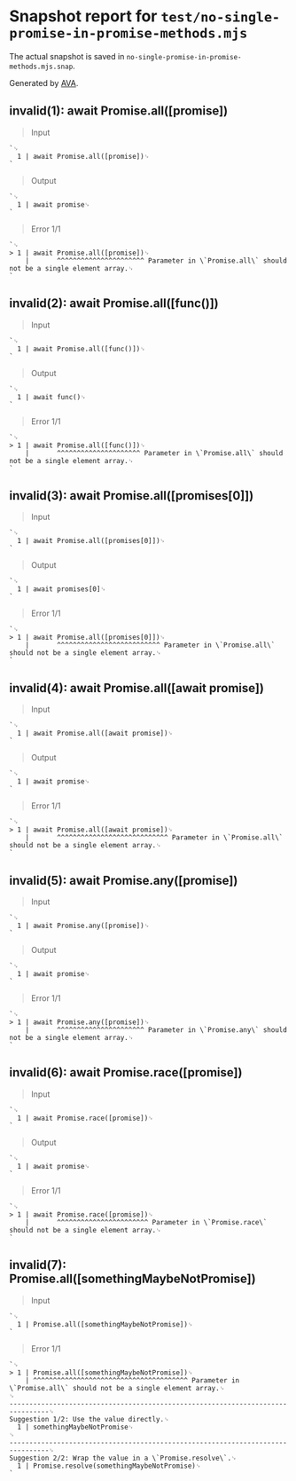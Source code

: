 # Snapshot report for `test/no-single-promise-in-promise-methods.mjs`

The actual snapshot is saved in `no-single-promise-in-promise-methods.mjs.snap`.

Generated by [AVA](https://avajs.dev).

## invalid(1): await Promise.all([promise])

> Input

    `␊
      1 | await Promise.all([promise])␊
    `

> Output

    `␊
      1 | await promise␊
    `

> Error 1/1

    `␊
    > 1 | await Promise.all([promise])␊
        |       ^^^^^^^^^^^^^^^^^^^^^^ Parameter in \`Promise.all\` should not be a single element array.␊
    `

## invalid(2): await Promise.all([func()])

> Input

    `␊
      1 | await Promise.all([func()])␊
    `

> Output

    `␊
      1 | await func()␊
    `

> Error 1/1

    `␊
    > 1 | await Promise.all([func()])␊
        |       ^^^^^^^^^^^^^^^^^^^^^ Parameter in \`Promise.all\` should not be a single element array.␊
    `

## invalid(3): await Promise.all([promises[0]])

> Input

    `␊
      1 | await Promise.all([promises[0]])␊
    `

> Output

    `␊
      1 | await promises[0]␊
    `

> Error 1/1

    `␊
    > 1 | await Promise.all([promises[0]])␊
        |       ^^^^^^^^^^^^^^^^^^^^^^^^^^ Parameter in \`Promise.all\` should not be a single element array.␊
    `

## invalid(4): await Promise.all([await promise])

> Input

    `␊
      1 | await Promise.all([await promise])␊
    `

> Output

    `␊
      1 | await promise␊
    `

> Error 1/1

    `␊
    > 1 | await Promise.all([await promise])␊
        |       ^^^^^^^^^^^^^^^^^^^^^^^^^^^^ Parameter in \`Promise.all\` should not be a single element array.␊
    `

## invalid(5): await Promise.any([promise])

> Input

    `␊
      1 | await Promise.any([promise])␊
    `

> Output

    `␊
      1 | await promise␊
    `

> Error 1/1

    `␊
    > 1 | await Promise.any([promise])␊
        |       ^^^^^^^^^^^^^^^^^^^^^^ Parameter in \`Promise.any\` should not be a single element array.␊
    `

## invalid(6): await Promise.race([promise])

> Input

    `␊
      1 | await Promise.race([promise])␊
    `

> Output

    `␊
      1 | await promise␊
    `

> Error 1/1

    `␊
    > 1 | await Promise.race([promise])␊
        |       ^^^^^^^^^^^^^^^^^^^^^^^ Parameter in \`Promise.race\` should not be a single element array.␊
    `

## invalid(7): Promise.all([somethingMaybeNotPromise])

> Input

    `␊
      1 | Promise.all([somethingMaybeNotPromise])␊
    `

> Error 1/1

    `␊
    > 1 | Promise.all([somethingMaybeNotPromise])␊
        | ^^^^^^^^^^^^^^^^^^^^^^^^^^^^^^^^^^^^^^^ Parameter in \`Promise.all\` should not be a single element array.␊
    ␊
    --------------------------------------------------------------------------------␊
    Suggestion 1/2: Use the value directly.␊
      1 | somethingMaybeNotPromise␊
    ␊
    --------------------------------------------------------------------------------␊
    Suggestion 2/2: Wrap the value in a \`Promise.resolve\`.␊
      1 | Promise.resolve(somethingMaybeNotPromise)␊
    `
